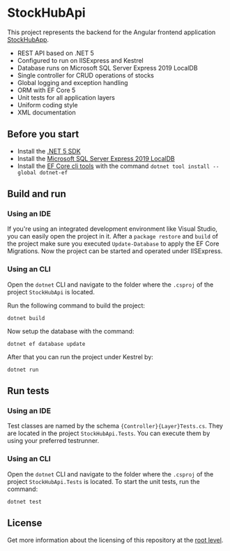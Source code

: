 # StockHubApi

This project represents the backend for the Angular frontend application <a href="https://github.com/samuelschnurr/stock-hub/tree/main/StockHubApp">StockHubApp</a>. 

- REST API based on .NET 5
- Configured to run on IISExpress and Kestrel
- Database runs on Microsoft SQL Server Express 2019 LocalDB
- Single controller for CRUD operations of stocks
- Global logging and exception handling
- ORM with EF Core 5
- Unit tests for all application layers
- Uniform coding style
- XML documentation

## Before you start
- Install the <a href="https://dotnet.microsoft.com/download/dotnet/5.0">.NET 5 SDK</a>
- Install the <a href="https://www.microsoft.com/de-de/sql-server/sql-server-downloads?rtc=1">Microsoft SQL Server Express 2019 LocalDB</a>
- Install the <a href="https://docs.microsoft.com/en-us/ef/core/cli/dotnet">EF Core cli tools</a> with the command `dotnet tool install --global dotnet-ef`

## Build and run

### Using an IDE

If you're using an integrated development environment like Visual Studio, you can easily open the project in it.
After a `package restore` and `build` of the project make sure you executed `Update-Database` to apply the EF Core Migrations.
Now the project can be started and operated under IISExpress.

### Using an CLI

Open the `dotnet` CLI and navigate to the folder where the `.csproj` of the project `StockHubApi` is located.

Run the following command to build the project:

```
dotnet build
```

Now setup the database with the command:

```
dotnet ef database update
```

After that you can run the project under Kestrel by:

```
dotnet run
```

## Run tests

### Using an IDE

Test classes are named by the schema `{Controller}{Layer}Tests.cs`. They are located in the project `StockHubApi.Tests`. You can execute them by using your preferred testrunner. 

### Using an CLI

Open the `dotnet` CLI and navigate to the folder where the `.csproj` of the project `StockHubApi.Tests` is located. To start the unit tests, run the command:

```
dotnet test
```

## License

Get more information about the licensing of this repository at the <a href="https://github.com/samuelschnurr/stock-hub#license">root level</a>.
